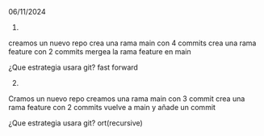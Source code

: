06/11/2024

1.
creamos un nuevo repo
crea una rama main con 4 commits
crea una rama feature con 2 commits
mergea la rama feature en main

¿Que estrategia usara git? fast forward

2.
Cramos un nuevo repo
creamos una rama main con 3 commit
crea una rama feature con 2 commits
vuelve a main y añade un commit

¿Que estrategia usara git? ort(recursive)